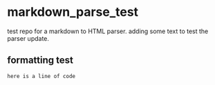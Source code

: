 # markdown_parse_test
test repo for a markdown to HTML parser. 
adding some text to test the parser update. 

## formatting test
`here is a line of code`
